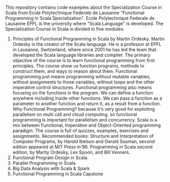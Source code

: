 This repository contains code examples about the Specialization Course in Scala from Ecole Polytechnique Federale de Lausanne 
"Functional Programming in Scala Specialization".
Ecole Polytechnique Federale de Lausanne EPFL is the university where "Scala Language" is developed.
The Specialization Course in Scala is divided in five modules:
1. Principles of Functional Programming in Scala by Martin Ordesky. 
   Martin Ordesky is the creator of the Scala language. He is a professor at EPFL in Lausanne, Switzerland, 
   where since 2001 he has led the team that developed the Scala language libraries and compiler.
   The primary objective of the course is to learn functional programming from first principles.
   The course show us function programs, methods to construct them, and ways to reason about them.
   Functional programming just means programming without mutable variables, without assignments to those variables, 
   without loops and the other imperative control structures. Functional programming also means focusing on the functions in the program.
   We can define a function anywhere including inside other functions. We can pass a function as a parameter to another function and return it, 
   as a result from a function. Why Functional Programming? because it's very good for exploiting parallelism on multi call and cloud computing,
   so functional programming is important for parallelism and concurrency.
   Scala is a mix between Functional, Imperative and Object-Oriented programming paradigm.
   The course is full of quizzes, examples, exercises and assignments.
   Recommended books: Structure and Interpretation of Computer Programs, by Harold Ibelson and Gerald Susman, 
   second edition appeared at MIT Press in'96. Programming in Scala second edition, by Martiy Ordesky, Lex Spoon, and Bill Venners.
2. Functional Program Design in Scala.
3. Parallel Programming in Scala.
4. Big Data Analysis with Scala & Spark
5. Functional Programming in Scala Capstone